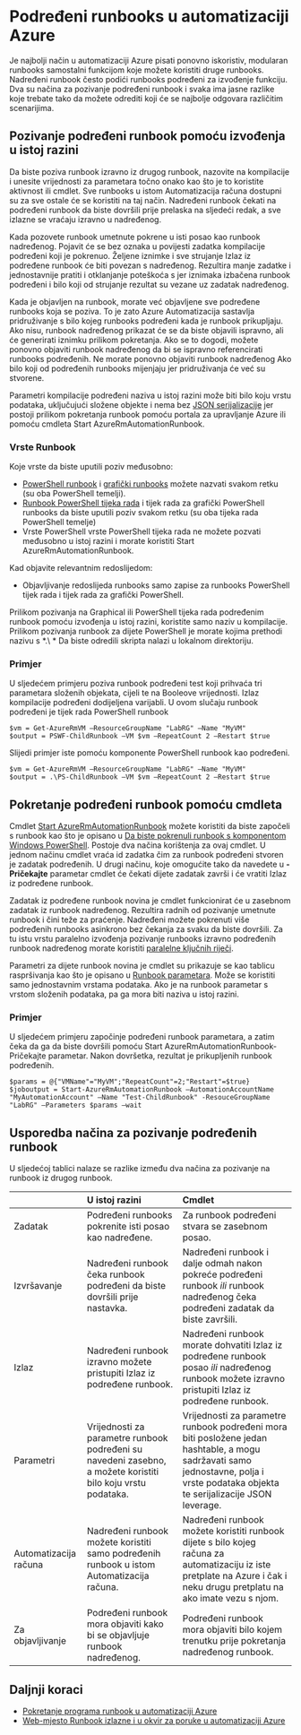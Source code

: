 <properties 
   pageTitle="Podređeni runbooks u automatizaciji Azure | Microsoft Azure"
   description="U članku se opisuje različite načine za početak na runbook u automatizaciji Azure s drugom runbook i zajedničko korištenje informacija između njih."
   services="automation"
   documentationCenter=""
   authors="mgoedtel"
   manager="jwhit"
   editor="tysonn" />
<tags 
   ms.service="automation"
   ms.devlang="na"
   ms.topic="article"
   ms.tgt_pltfrm="na"
   ms.workload="infrastructure-services"
   ms.date="08/17/2016"
   ms.author="magoedte;bwren" />

# <a name="child-runbooks-in-azure-automation"></a>Podređeni runbooks u automatizaciji Azure

Je najbolji način u automatizaciji Azure pisati ponovno iskoristiv, modularan runbooks samostalni funkcijom koje možete koristiti druge runbooks. Nadređeni runbook često podići runbooks podređeni za izvođenje funkciju. Dva su načina za pozivanje podređeni runbook i svaka ima jasne razlike koje trebate tako da možete odrediti koji će se najbolje odgovara različitim scenarijima.

##  <a name="invoking-a-child-runbook-using-inline-execution"></a>Pozivanje podređeni runbook pomoću izvođenja u istoj razini

Da biste poziva runbook izravno iz drugog runbook, nazovite na kompilacije i unesite vrijednosti za parametara točno onako kao što je to koristite aktivnost ili cmdlet.  Sve runbooks u istom Automatizacija računa dostupni su za sve ostale će se koristiti na taj način. Nadređeni runbook čekati na podređeni runbook da biste dovršili prije prelaska na sljedeći redak, a sve izlazne se vraćaju izravno u nadređenog.

Kada pozovete runbook umetnute pokrene u isti posao kao runbook nadređenog. Pojavit će se bez oznaka u povijesti zadatka kompilacije podređeni koji je pokrenuo. Željene iznimke i sve strujanje Izlaz iz podređene runbook će biti povezan s nadređenog. Rezultira manje zadatke i jednostavnije pratiti i otklanjanje poteškoća s jer iznimaka izbačena runbook podređeni i bilo koji od strujanje rezultat su vezane uz zadatak nadređenog.

Kada je objavljen na runbook, morate već objavljene sve podređene runbooks koja se poziva. To je zato Azure Automatizacija sastavlja pridruživanje s bilo kojeg runbooks podređeni kada je runbook prikupljaju. Ako nisu, runbook nadređenog prikazat će se da biste objavili ispravno, ali će generirati iznimku prilikom pokretanja. Ako se to dogodi, možete ponovno objaviti runbook nadređenog da bi se ispravno referencirati runbooks podređenih. Ne morate ponovno objaviti runbook nadređenog Ako bilo koji od podređenih runbooks mijenjaju jer pridruživanja će već su stvorene.

Parametri kompilacije podređeni naziva u istoj razini može biti bilo koju vrstu podataka, uključujući složene objekte i nema bez [JSON serijalizacije](automation-starting-a-runbook.md#runbook-parameters) jer postoji prilikom pokretanja runbook pomoću portala za upravljanje Azure ili pomoću cmdleta Start AzureRmAutomationRunbook.


### <a name="runbook-types"></a>Vrste Runbook

Koje vrste da biste uputili poziv međusobno:

- [PowerShell runbook](automation-runbook-types.md#powershell-runbooks) i [grafički runbooks](automation-runbook-types.md#graphical-runbooks) možete nazvati svakom retku (su oba PowerShell temelji).
- [Runbook PowerShell tijeka rada](automation-runbook-types.md#powershell-workflow-runbooks) i tijek rada za grafički PowerShell runbooks da biste uputili poziv svakom retku (su oba tijeka rada PowerShell temelje)
- Vrste PowerShell vrste PowerShell tijeka rada ne možete pozvati međusobno u istoj razini i morate koristiti Start AzureRmAutomationRunbook.
    
Kad objavite relevantnim redoslijedom:

- Objavljivanje redoslijeda runbooks samo zapise za runbooks PowerShell tijek rada i tijek rada za grafički PowerShell.


Prilikom pozivanja na Graphical ili PowerShell tijeka rada podređenim runbook pomoću izvođenja u istoj razini, koristite samo naziv u kompilacije.  Prilikom pozivanja runbook za dijete PowerShell je morate kojima prethodi nazivu s *.\\ * Da biste odredili skripta nalazi u lokalnom direktoriju. 

### <a name="example"></a>Primjer

U sljedećem primjeru poziva runbook podređeni test koji prihvaća tri parametara složenih objekata, cijeli te na Booleove vrijednosti. Izlaz kompilacije podređeni dodijeljena varijabli.  U ovom slučaju runbook podređeni je tijek rada PowerShell runbook

    $vm = Get-AzureRmVM –ResourceGroupName "LabRG" –Name "MyVM"
    $output = PSWF-ChildRunbook –VM $vm –RepeatCount 2 –Restart $true

Slijedi primjer iste pomoću komponente PowerShell runbook kao podređeni.

    $vm = Get-AzureRmVM –ResourceGroupName "LabRG" –Name "MyVM"
    $output = .\PS-ChildRunbook –VM $vm –RepeatCount 2 –Restart $true



##  <a name="starting-a-child-runbook-using-cmdlet"></a>Pokretanje podređeni runbook pomoću cmdleta

Cmdlet [Start AzureRmAutomationRunbook](https://msdn.microsoft.com/library/mt603661.aspx) možete koristiti da biste započeli s runbook kao što je opisano u [Da biste pokrenuli runbook s komponentom Windows PowerShell](../automation-starting-a-runbook.md#starting-a-runbook-with-windows-powershell). Postoje dva načina korištenja za ovaj cmdlet.  U jednom načinu cmdlet vraća id zadatka čim za runbook podređeni stvoren je zadatak podređenih.  U drugi načinu, koje omogućite tako da navedete u **-Pričekajte** parametar cmdlet će čekati dijete zadatak završi i će vratiti Izlaz iz podređene runbook.

Zadatak iz podređene runbook novina je cmdlet funkcionirat će u zasebnom zadatak iz runbook nadređenog. Rezultira radnih od pozivanje umetnute runbook i čini teže za praćenje. Nadređeni možete pokrenuti više podređenih runbooks asinkrono bez čekanja za svaku da biste dovršili. Za tu istu vrstu paralelno izvođenja pozivanje runbooks izravno podređenih runbook nadređenog morate koristiti [paralelne ključnih riječi](automation-powershell-workflow.md#parallel-processing).

Parametri za dijete runbook novina je cmdlet su prikazuje se kao tablicu raspršivanja kao što je opisano u [Runbook parametara](automation-starting-a-runbook.md#runbook-parameters). Može se koristiti samo jednostavnim vrstama podataka. Ako je na runbook parametar s vrstom složenih podataka, pa ga mora biti naziva u istoj razini.

### <a name="example"></a>Primjer

U sljedećem primjeru započinje podređeni runbook parametara, a zatim čeka da ga da biste dovršili pomoću Start AzureRmAutomationRunbook-Pričekajte parametar. Nakon dovršetka, rezultat je prikupljenih runbook podređenih.

    $params = @{"VMName"="MyVM";"RepeatCount"=2;"Restart"=$true} 
    $joboutput = Start-AzureRmAutomationRunbook –AutomationAccountName "MyAutomationAccount" –Name "Test-ChildRunbook" -ResouceGroupName "LabRG" –Parameters $params –wait


## <a name="comparison-of-methods-for-calling-a-child-runbook"></a>Usporedba načina za pozivanje podređenih runbook

U sljedećoj tablici nalaze se razlike između dva načina za pozivanje na runbook iz drugog runbook.

| | U istoj razini| Cmdlet|
|:---|:---|:---|
|Zadatak|Podređeni runbooks pokrenite isti posao kao nadređene.|Za runbook podređeni stvara se zasebnom posao.|
|Izvršavanje|Nadređeni runbook čeka runbook podređeni da biste dovršili prije nastavka.|Nadređeni runbook i dalje odmah nakon pokreće podređeni runbook *ili* runbook nadređenog čeka podređeni zadatak da biste završili.|
|Izlaz|Nadređeni runbook izravno možete pristupiti Izlaz iz podređene runbook.|Nadređeni runbook morate dohvatiti Izlaz iz podređene runbook posao *ili* nadređenog runbook možete izravno pristupiti Izlaz iz podređene runbook.|
|Parametri|Vrijednosti za parametre runbook podređeni su navedeni zasebno, a možete koristiti bilo koju vrstu podataka.|Vrijednosti za parametre runbook podređeni mora biti posložene jedan hashtable, a mogu sadržavati samo jednostavne, polja i vrste podataka objekta te serijalizacije JSON leverage.|
|Automatizacija računa|Nadređeni runbook možete koristiti samo podređenih runbook u istom Automatizacija računa.|Nadređeni runbook možete koristiti runbook dijete s bilo kojeg računa za automatizaciju iz iste pretplate na Azure i čak i neku drugu pretplatu na ako imate vezu s njom.|
|Za objavljivanje|Podređeni runbook mora objaviti kako bi se objavljuje runbook nadređenog.|Podređeni runbook mora objaviti bilo kojem trenutku prije pokretanja nadređenog runbook.|

## <a name="next-steps"></a>Daljnji koraci

- [Pokretanje programa runbook u automatizaciji Azure](automation-starting-a-runbook.md)
- [Web-mjesto Runbook izlazne i u okvir za poruke u automatizaciji Azure](automation-runbook-output-and-messages.md)
